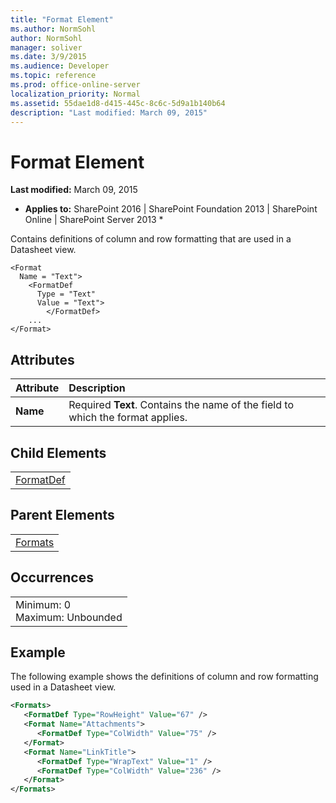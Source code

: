 ```yaml
---
title: "Format Element"
ms.author: NormSohl
author: NormSohl
manager: soliver
ms.date: 3/9/2015
ms.audience: Developer
ms.topic: reference
ms.prod: office-online-server
localization_priority: Normal
ms.assetid: 55dae1d8-d415-445c-8c6c-5d9a1b140b64
description: "Last modified: March 09, 2015"
---
```


# Format Element

 **Last modified:** March 09, 2015 
  
 * **Applies to:** SharePoint 2016 | SharePoint Foundation 2013 | SharePoint Online | SharePoint Server 2013 * 
  
Contains definitions of column and row formatting that are used in a Datasheet view.
  
```
<Format
  Name = "Text">
    <FormatDef
      Type = "Text"
      Value = "Text">
        </FormatDef>
    ...
</Format>
```

## Attributes

|**Attribute**|**Description**|
|:-----|:-----|
|**Name** <br/> |Required **Text**. Contains the name of the field to which the format applies.  <br/> |
   
## Child Elements

||
|:-----|
|[FormatDef](formatdef-element.md)|
   
## Parent Elements

||
|:-----|
|[Formats](formats-element.md)|
   
## Occurrences

||
|:-----|
|Minimum: 0  <br/> Maximum: Unbounded  <br/> |
   
## Example

The following example shows the definitions of column and row formatting used in a Datasheet view.
  
```XML
<Formats>
   <FormatDef Type="RowHeight" Value="67" />
   <Format Name="Attachments">
      <FormatDef Type="ColWidth" Value="75" />
   </Format>
   <Format Name="LinkTitle">
      <FormatDef Type="WrapText" Value="1" />
      <FormatDef Type="ColWidth" Value="236" />
   </Format>
</Formats>
```


